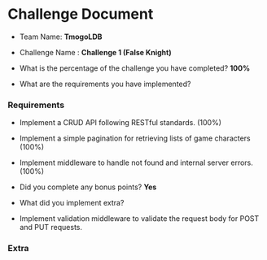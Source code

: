 # Challenge Document

- Team Name: **TmogoLDB**
- Challenge Name : **Challenge 1 (False Knight)**

- What is the percentage of the challenge you have completed? **100%**

- What are the requirements you have implemented?

### Requirements

- Implement a CRUD API following RESTful standards. (100%)
- Implement a simple pagination for retrieving lists of game characters (100%)
- Implement middleware to handle not found and internal server errors. (100%)

- Did you complete any bonus points? **Yes**

- What did you implement extra?
- Implement validation middleware to validate the request body for POST and PUT requests.

### Extra
